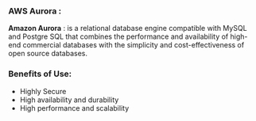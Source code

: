 ### AWS Aurora : 

**Amazon Aurora** : is a relational database engine compatible with MySQL and Postgre SQL that combines the performance and availability of high-end commercial databases with the simplicity and cost-effectiveness of open source databases.

### Benefits of Use: 

- Highly Secure
- High availability and durability
- High performance and scalability
